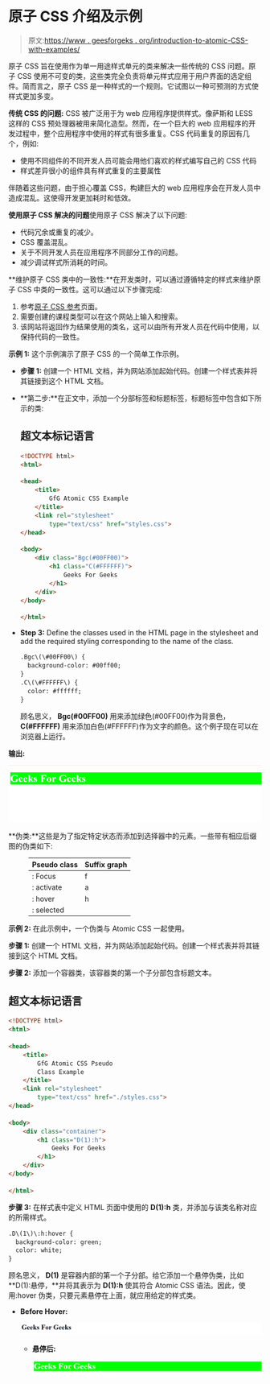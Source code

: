 # 原子 CSS 介绍及示例

> 原文:[https://www . geesforgeks . org/introduction-to-atomic-CSS-with-examples/](https://www.geeksforgeeks.org/introduction-to-atomic-css-with-examples/)

原子 CSS 旨在使用作为单一用途样式单元的类来解决一些传统的 CSS 问题。原子 CSS 使用不可变的类，这些类完全负责将单元样式应用于用户界面的选定组件。简而言之，原子 CSS 是一种样式的一个规则。它试图以一种可预测的方式使样式更加多变。

**传统 CSS 的问题:** CSS 被广泛用于为 web 应用程序提供样式。像萨斯和 LESS 这样的 CSS 预处理器被用来简化造型。然而，在一个巨大的 web 应用程序的开发过程中，整个应用程序中使用的样式有很多重复。CSS 代码重复的原因有几个，例如:

*   使用不同组件的不同开发人员可能会用他们喜欢的样式编写自己的 CSS 代码
*   样式差异很小的组件具有样式重复的主要属性

伴随着这些问题，由于担心覆盖 CSS，构建巨大的 web 应用程序会在开发人员中造成混乱。这使得开发更加耗时和低效。

**使用原子 CSS 解决的问题**使用原子 CSS 解决了以下问题:

*   代码冗余或重复的减少。
*   CSS 覆盖混乱。
*   关于不同开发人员在应用程序不同部分工作的问题。
*   减少调试样式所消耗的时间。

**维护原子 CSS 类中的一致性:**在开发类时，可以通过遵循特定的样式来维护原子 CSS 中类的一致性。这可以通过以下步骤完成:

1.  参考[原子 CSS 参考](https://acss.io/reference.html)页面。
2.  需要创建的课程类型可以在这个网站上输入和搜索。
3.  该网站将返回作为结果使用的类名，这可以由所有开发人员在代码中使用，以保持代码的一致性。

**示例 1:** 这个示例演示了原子 CSS 的一个简单工作示例。

*   **步骤 1:** 创建一个 HTML 文档，并为网站添加起始代码。创建一个样式表并将其链接到这个 HTML 文档。

*   **第二步:**在正文中，添加一个分部标签和标题标签，标题标签中包含如下所示的类:

    ## 超文本标记语言

    ```html
    <!DOCTYPE html>
    <html>

    <head>
        <title>
            GfG Atomic CSS Example
        </title>
        <link rel="stylesheet" 
            type="text/css" href="styles.css">
    </head>

    <body>
        <div class="Bgc(#00FF00)">
            <h1 class="C(#FFFFFF)">
                Geeks For Geeks
            </h1>
        </div>
    </body>

    </html>
    ```

*   **Step 3:** Define the classes used in the HTML page in the stylesheet and add the required styling corresponding to the name of the class.

    ```html
    .Bgc\(\#00FF00\) {
      background-color: #00ff00;
    }
    .C\(\#FFFFFF\) {
      color: #ffffff;
    }

    ```

    顾名思义， **Bgc(#00FF00)** 用来添加绿色(#00FF00)作为背景色， **C(#FFFFFF)** 用来添加白色(#FFFFFF)作为文字的颜色。这个例子现在可以在浏览器上运行。

**输出:**

![Example Atomic CSS Output](img/5ee0f1ba6c20a1613bab285281e9db83.png)

**伪类:**这些是为了指定特定状态而添加到选择器中的元素。一些带有相应后缀图的伪类如下:

<figure class="table">

| Pseudo class | Suffix graph |
| --- | --- |
| : Focus | f |
| : activate | a |
| : hover | h |
| : selected |

</figure>

**示例 2:** 在此示例中，一个伪类与 Atomic CSS 一起使用。

**步骤 1:** 创建一个 HTML 文档，并为网站添加起始代码。创建一个样式表并将其链接到这个 HTML 文档。

**步骤 2:** 添加一个容器类，该容器类的第一个子分部包含标题文本。

## 超文本标记语言

```html
<!DOCTYPE html>
<html>

<head>
    <title>
        GfG Atomic CSS Pseudo
        Class Example
    </title>
    <link rel="stylesheet" 
        type="text/css" href="./styles.css">
</head>

<body>
    <div class="container">
        <h1 class="D(1):h">
            Geeks For Geeks
        </h1>
    </div>
</body>

</html>
```

**步骤 3:** 在样式表中定义 HTML 页面中使用的 **D(1):h** 类，并添加与该类名称对应的所需样式。

```html
.D\(1\)\:h:hover {
  background-color: green;
  color: white;
}

```

顾名思义， **D(1)** 是容器内部的第一个子分部。给它添加一个悬停伪类，比如 **D(1):悬停，**并将其表示为 **D(1):h** 使其符合 Atomic CSS 语法。因此，使用:hover 伪类，只要元素悬停在上面，就应用给定的样式类。

*   **Before Hover:**

    ![Atomic CSS without Hover](img/42def4000dc9370883af2859e1f0a7cc.png)
    *   **悬停后:**

        ![Atomic CSS without Hover](img/328b570729463d26f96cb5f647c12cf8.png)